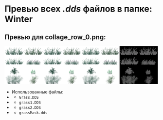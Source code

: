 # Превью всех ***.dds*** файлов в папке: Winter
## Превью для collage_row_0.png:
![collage_row_0.png](collage_row_0.png)
- Использованные файлы:
- - ``` Grass.DDS ```
- - ``` grass1.DDS ```
- - ``` grass2.DDS ```
- - ``` grassMask.dds ```
